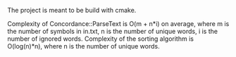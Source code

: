 The project is meant to be build with cmake.

Complexity of Concordance::ParseText is O(m + n*i) on average, where m is the number of symbols in in.txt, n is the number of unique words, i is the number of ignored words.
Complexity of the sorting algorithm is O(log(n)*n), where n is the number of unique words.
